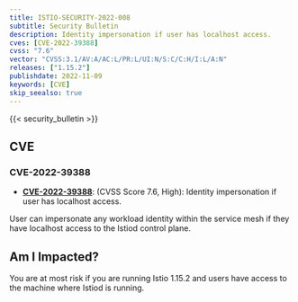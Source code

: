 ```yaml
---
title: ISTIO-SECURITY-2022-008
subtitle: Security Bulletin
description: Identity impersonation if user has localhost access.
cves: [CVE-2022-39388]
cvss: "7.6"
vector: "CVSS:3.1/AV:A/AC:L/PR:L/UI:N/S:C/C:H/I:L/A:N"
releases: ["1.15.2"]
publishdate: 2022-11-09
keywords: [CVE]
skip_seealso: true
---
```


{{< security_bulletin >}}

## CVE

### CVE-2022-39388

- __[CVE-2022-39388](https://github.com/istio/istio/security/advisories/GHSA-6c6p-h79f-g6p4)__:
  (CVSS Score 7.6, High): Identity impersonation if user has localhost access.

User can impersonate any workload identity within the service mesh if they have localhost access to the Istiod control plane.

## Am I Impacted?

You are at most risk if you are running Istio 1.15.2 and users have access to the machine where Istiod is running.
